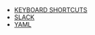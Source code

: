 - [KEYBOARD SHORTCUTS](./KEYBOARD_SHORTCUTS/index.md)
- [SLACK](./SLACK/index.md)
- [YAML](./YAML/index.md)
